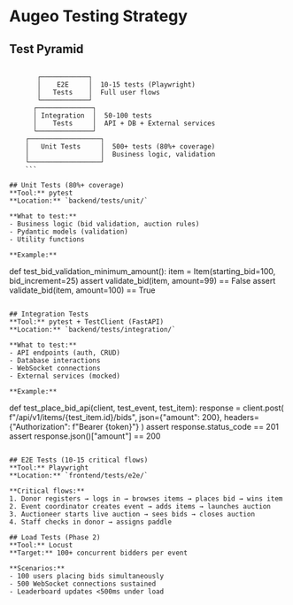 # Augeo Testing Strategy

## Test Pyramid

```

       ┌────────────┐
       │    E2E     │  10-15 tests (Playwright)
       │   Tests    │  Full user flows
       └────────────┘
      ┌──────────────┐
      │ Integration  │  50-100 tests
      │    Tests     │  API + DB + External services
      └──────────────┘
    ┌──────────────────┐
    │   Unit Tests     │  500+ tests (80%+ coverage)
    │                  │  Business logic, validation
    └──────────────────┘
    ```

## Unit Tests (80%+ coverage)
**Tool:** pytest
**Location:** `backend/tests/unit/`

**What to test:**
- Business logic (bid validation, auction rules)
- Pydantic models (validation)
- Utility functions

**Example:**
```

def test_bid_validation_minimum_amount():
item = Item(starting_bid=100, bid_increment=25)
assert validate_bid(item, amount=99) == False
assert validate_bid(item, amount=100) == True

```

## Integration Tests
**Tool:** pytest + TestClient (FastAPI)
**Location:** `backend/tests/integration/`

**What to test:**
- API endpoints (auth, CRUD)
- Database interactions
- WebSocket connections
- External services (mocked)

**Example:**
```

def test_place_bid_api(client, test_event, test_item):
response = client.post(
f"/api/v1/items/{test_item.id}/bids",
json={"amount": 200},
headers={"Authorization": f"Bearer {token}"}
)
assert response.status_code == 201
assert response.json()["amount"] == 200

```

## E2E Tests (10-15 critical flows)
**Tool:** Playwright
**Location:** `frontend/tests/e2e/`

**Critical flows:**
1. Donor registers → logs in → browses items → places bid → wins item
2. Event coordinator creates event → adds items → launches auction
3. Auctioneer starts live auction → sees bids → closes auction
4. Staff checks in donor → assigns paddle

## Load Tests (Phase 2)
**Tool:** Locust
**Target:** 100+ concurrent bidders per event

**Scenarios:**
- 100 users placing bids simultaneously
- 500 WebSocket connections sustained
- Leaderboard updates <500ms under load
